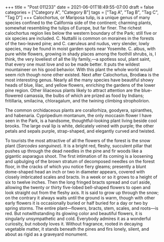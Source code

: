 +++
title = "Post 011233"
date = 2021-06-01T18:49:55-07:00
draft = false
categories = ["Category A", "Category B"]
tags = ["Tag A", "Tag B", "Tag C", "Tag D"]
+++
Calochortus, or Mariposa tulip, is a unique genus of many species confined to the California side of the continent; charming plants, somewhat resembling the tulips of Europe, but far finer. The richest calochortus region lies below the western boundary of the Park; still five or six species are included. C. Nuttallii is common on moraines in the forests of the two-leaved pine; and C. cæruleus and nudus, very slender, lowly species, may be found in moist garden spots near Yosemite. C. albus, with pure white flowers, growing in shady places among the foothill shrubs, is, I think, the very loveliest of all the lily family,—a spotless soul, plant saint, that every one must love and so be made better. It puts the wildest mountaineer on his good behavior. With this plant the whole world would seem rich though none other existed. Next after Calochortus, Brodiæa is the most interesting genus. Nearly all the many species have beautiful showy heads of blue, lilac, and yellow flowers, enriching the gardens of the lower pine region. Other liliaceous plants likely to attract attention are the blue-flowered camassia, the bulbs of which are prized as food by Indians; fritillaria, smilacina, chloragalum, and the twining climbing stropholirion.

The common orchidaceous plants are corallorhiza, goodyera, spiranthes, and habenaria. Cypripedium montanum, the only moccasin flower I have seen in the Park, is a handsome, thoughtful-looking plant living beside cool brooks. The large oval lip is white, delicately veined with purple; the other petals and sepals purple, strap-shaped, and elegantly curved and twisted.

To tourists the most attractive of all the flowers of the forest is the snow plant (_Sarcodes sanguinea_). It is a bright red, fleshy, succulent pillar that pushes up through the dead needles in the pine and fir woods like a gigantic asparagus shoot. The first intimation of its coming is a loosening and upbulging of the brown stratum of decomposed needles on the forest floor, in the cracks of which you notice fiery gleams; presently a blunt dome-shaped head an inch or two in diameter appears, covered with closely imbricated scales and bracts. In a week or so it grows to a height of six to twelve inches. Then the long fringed bracts spread and curl aside, allowing the twenty or thirty five-lobed bell-shaped flowers to open and look straight out from the fleshy axis. It is said to grow up through the snow; on the contrary it always waits until the ground is warm, though with other early flowers it is occasionally buried or half buried for a day or two by spring storms. The entire plant—flowers, bracts, stem, scales, and roots—is red. But notwithstanding its glowing color and beautiful flowers, it is singularly unsympathetic and cold. Everybody admires it as a wonderful curiosity, but nobody loves it. Without fragrance, rooted in decaying vegetable matter, it stands beneath the pines and firs lonely, silent, and about as rigid as a graveyard monument.

